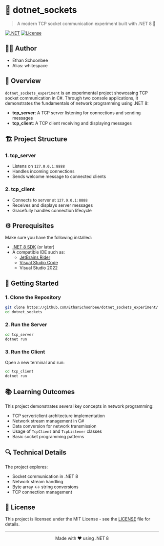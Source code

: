 # 🔌 dotnet_sockets

> A modern TCP socket communication experiment built with .NET 8 🚀

[![.NET](https://img.shields.io/badge/.NET-8.0-512BD4?style=flat-square&logo=.net)](https://dotnet.microsoft.com/download)
[![License](https://img.shields.io/badge/license-MIT-blue?style=flat-square)](LICENSE)

## 🧔🏻 Author
- Ethan Schoonbee
- Alias: whitespace

## 🎯 Overview

`dotnet_sockets_experiment` is an experimental project showcasing TCP socket communication in C#. Through two console applications, it demonstrates the fundamentals of network programming using .NET 8:

- **tcp_server**: A TCP server listening for connections and sending messages
- **tcp_client**: A TCP client receiving and displaying messages

## 🏗️ Project Structure

### 1. tcp_server
- Listens on `127.0.0.1:8888`
- Handles incoming connections
- Sends welcome message to connected clients

### 2. tcp_client
- Connects to server at `127.0.0.1:8888`
- Receives and displays server messages
- Gracefully handles connection lifecycle

## ⚙️ Prerequisites

Make sure you have the following installed:

- [.NET 8 SDK](https://dotnet.microsoft.com/download/dotnet/8.0) (or later)
- A compatible IDE such as:
  - [JetBrains Rider](https://www.jetbrains.com/rider/)
  - [Visual Studio Code](https://code.visualstudio.com/)
  - Visual Studio 2022

## 🚀 Getting Started

### 1. Clone the Repository

```bash
git clone https://github.com/EthanSchoonbee/dotnet_sockets_experiment/
cd dotnet_sockets
```

### 2. Run the Server

```bash
cd tcp_server
dotnet run
```

### 3. Run the Client

Open a new terminal and run:

```bash
cd tcp_client
dotnet run
```

## 📚 Learning Outcomes

This project demonstrates several key concepts in network programming:

- TCP server/client architecture implementation
- Network stream management in C#
- Data conversion for network transmission
- Usage of `TcpClient` and `TcpListener` classes
- Basic socket programming patterns

## 🔍 Technical Details

The project explores:

- Socket communication in .NET 8
- Network stream handling
- Byte array ↔ string conversions
- TCP connection management

## 📄 License

This project is licensed under the MIT License - see the [LICENSE](LICENSE) file for details.

---

<div align="center">
Made with ❤️ using .NET 8
</div>
